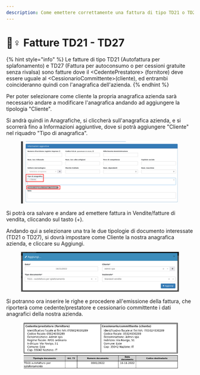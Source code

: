 ```yaml
---
description: Come emettere correttamente una fattura di tipo TD21 o TD27
---
```


# 🙋♀ Fatture TD21 - TD27

{% hint style="info" %}
Le fatture di tipo TD21 (Autofattura per splafonamento) e TD27 (Fattura per autoconsumo o per cessioni gratuite senza rivalsa) sono fatture dove il \<CedentePrestatore> (fornitore) deve essere uguale al \<CessionarioCommittente>(cliente), ed entrambi coincideranno quindi con l'anagrafica dell'azienda.
{% endhint %}

Per poter selezionare come cliente la propria anagrafica azienda sarà necessario andare a modificare l'anagrafica andando ad aggiungere la tipologia "Cliente".

Si andrà quindi in Anagrafiche, si cliccherà sull'anagrafica azienda, e si scorrerà fino a Informazioni aggiuntive, dove si potrà aggiungere "Cliente" nel riquadro "Tipo di anagrafica".

<figure><img src="../../../.gitbook/assets/immagine (159).png" alt=""><figcaption></figcaption></figure>

Si potrà ora salvare e andare ad emettere fattura in Vendite/fatture di vendita, cliccando sul tasto (+).

Andando qui a selezionare una tra le due tipologie di documento interessate (TD21 o TD27), si dovrà impostare come Cliente la nostra anagrafica azienda, e cliccare su Aggiungi.

<figure><img src="../../../.gitbook/assets/immagine (165).png" alt=""><figcaption></figcaption></figure>

Si potranno ora inserire le righe e procedere all'emissione della fattura, che riporterà come cedente/prestatore e cessionario committente i dati anagrafici della nostra azienda.

<figure><img src="../../../.gitbook/assets/immagine (156).png" alt=""><figcaption></figcaption></figure>

